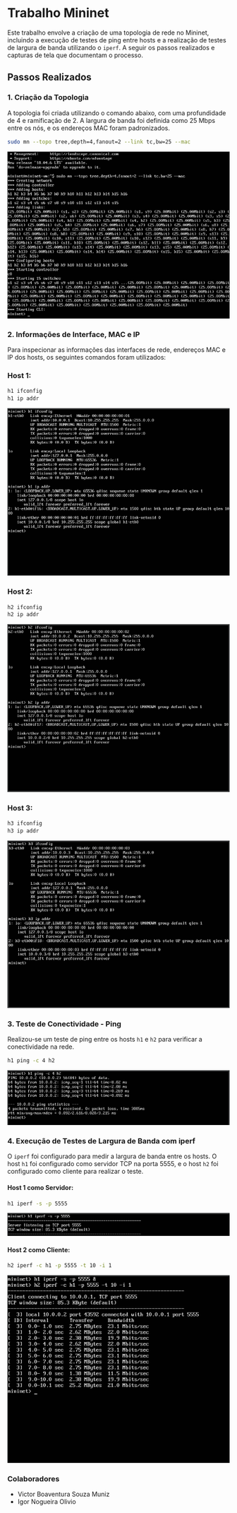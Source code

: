 # Trabalho Mininet

Este trabalho envolve a criação de uma topologia de rede no Mininet, incluindo a execução de testes de ping entre hosts e a realização de testes de largura de banda utilizando o `iperf`. A seguir os passos realizados e capturas de tela que documentam o processo.

## Passos Realizados

### 1. Criação da Topologia
A topologia foi criada utilizando o comando abaixo, com uma profundidade de 4 e ramificação de 2. A largura de banda foi definida como 25 Mbps entre os nós, e os endereços MAC foram padronizados.

```bash
sudo mn --topo tree,depth=4,fanout=2 --link tc,bw=25 --mac
```
![](images/1.png)

### 2. Informações de Interface, MAC e IP
Para inspecionar as informações das interfaces de rede, endereços MAC e IP dos hosts, os seguintes comandos foram utilizados:

### Host 1:
```bash
h1 ifconfig
h1 ip addr
```
![](images/2.png)

### Host 2:
```bash
h2 ifconfig
h2 ip addr
```
![](images/3.png)

### Host 3:
```bash
h3 ifconfig
h3 ip addr
```
![](images/4.png)

### 3. Teste de Conectividade - Ping
Realizou-se um teste de ping entre os hosts `h1` e `h2` para verificar a conectividade na rede.
```bash
h1 ping -c 4 h2
```
![](images/5.png)

### 4. Execução de Testes de Largura de Banda com iperf
O `iperf` foi configurado para medir a largura de banda entre os hosts. O host `h1` foi configurado como servidor TCP na porta 5555, e o host `h2` foi configurado como cliente para realizar o teste.

#### Host 1 como Servidor:
```bash
h1 iperf -s -p 5555
```
![](images/6.png)

#### Host 2 como Cliente:
```bash
h2 iperf -c h1 -p 5555 -t 10 -i 1
```
![](images/7.png)

### Colaboradores
 - Victor Boaventura Souza Muniz
- Igor Nogueira Olivio
